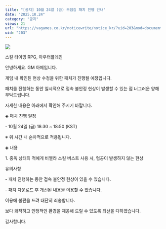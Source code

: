 ```yaml
---
title: "[공지] 10월 24일 (금) 무점검 패치 진행 안내"
date: "2025.10.24"
category: "공지"
views: 21
url: "https://vagames.co.kr/noticewrite/notice_kr/?uid=203&mod=document"
uid: "203"
---
```


![](/images/news/live/kr/203-006ecd12.png)  

  

스킬 타이밍 RPG, 아우터플레인

안녕하세요. GM 아메입니다.

  

게임 내 확인된 현상 수정을 위한 패치가 진행될 예정입니다.

패치를 진행하는 동안 일시적으로 접속 불안정 현상이 발생할 수 있는 점 너그러운 양해 부탁드립니다.

  

자세한 내용은 아래에서 확인해 주시기 바랍니다.

  

◈ 패치 진행 일정

\- 10월 24일 (금) 18:30 ~ 18:50 (KST)

※ 위 시간 내 순차적으로 적용됩니다.

  

◈ 내용

1\. 중독 상태의 적에게 비엘라 스킬 버스트 사용 시, 협공이 발생하지 않는 현상

  

유의사항

\- 패치 진행하는 동안 접속 불안정 현상이 있을 수 있습니다.

\- 패치 다운로드 후 개선된 내용을 이용할 수 있습니다.

  

이용에 불편을 드려 대단히 죄송합니다.

보다 쾌적하고 안정적인 환경을 제공해 드릴 수 있도록 최선을 다하겠습니다.

  

감사합니다.
